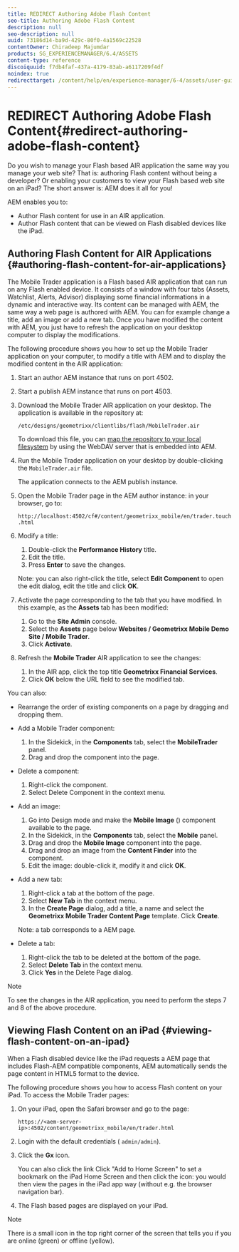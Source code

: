 ```yaml
---
title: REDIRECT Authoring Adobe Flash Content
seo-title: Authoring Adobe Flash Content
description: null
seo-description: null
uuid: 73186d14-ba9d-429c-80f0-4a1569c22528
contentOwner: Chiradeep Majumdar
products: SG_EXPERIENCEMANAGER/6.4/ASSETS
content-type: reference
discoiquuid: f7db4faf-437a-4179-83ab-a6117209f4df
noindex: true
redirecttarget: /content/help/en/experience-manager/6-4/assets/user-guide
---
```


# REDIRECT Authoring Adobe Flash Content{#redirect-authoring-adobe-flash-content}

Do you wish to manage your Flash based AIR application the same way you manage your web site? That is: authoring Flash content without being a developer? Or enabling your customers to view your Flash based web site on an iPad? The short answer is: AEM does it all for you!

AEM enables you to:

* Author Flash content for use in an AIR application.
* Author Flash content that can be viewed on Flash disabled devices like the iPad.

## Authoring Flash Content for AIR Applications {#authoring-flash-content-for-air-applications}

The Mobile Trader application is a Flash based AIR application that can run on any Flash enabled device. It consists of a window with four tabs (Assets, Watchlist, Alerts, Advisor) displaying some financial informations in a dynamic and interactive way. Its content can be managed with AEM, the same way a web page is authored with AEM. You can for example change a title, add an image or add a new tab. Once you have modified the content with AEM, you just have to refresh the application on your desktop computer to display the modifications.

The following procedure shows you how to set up the Mobile Trader application on your computer, to modify a title with AEM and to display the modified content in the AIR application:

1. Start an author AEM instance that runs on port 4502.
1. Start a publish AEM instance that runs on port 4503.
1. Download the Mobile Trader AIR application on your desktop. The application is available in the repository at:

   `/etc/designs/geometrixx/clientlibs/flash/MobileTrader.air`  

   To download this file, you can [map the repository to your local filesystem](/help/sites-administering/webdav-access.md) by using the WebDAV server that is embedded into AEM.  

1. Run the Mobile Trader application on your desktop by double-clicking the `MobileTrader.air` file.  

   The application connects to the AEM publish instance.  

1. Open the Mobile Trader page in the AEM author instance: in your browser, go to:  

   `http://localhost:4502/cf#/content/geometrixx_mobile/en/trader.touch.html`

1. Modify a title:

    1. Double-click the **Performance History** title.
    1. Edit the title.
    1. Press **Enter** to save the changes.

   Note: you can also right-click the title, select **Edit Component** to open the edit dialog, edit the title and click **OK**.

1. Activate the page corresponding to the tab that you have modified. In this example, as the **Assets** tab has been modified:

    1. Go to the **Site Admin** console.
    1. Select the **Assets** page below **Websites / Geometrixx Mobile Demo Site / Mobile Trader**.
    1. Click **Activate**.

1. Refresh the **Mobile Trader** AIR application to see the changes:

    1. In the AIR app, click the top title **Geometrixx Financial Services**.
    1. Click **OK** below the URL field to see the modified tab.

You can also:

* Rearrange the order of existing components on a page by dragging and dropping them.  
* Add a Mobile Trader component:

    1. In the Sidekick, in the **Components** tab, select the **MobileTrader** panel.
    1. Drag and drop the component into the page.

* Delete a component:

    1. Right-click the component.
    1. Select Delete Component in the context menu.

* Add an image:

    1. Go into Design mode and make the **Mobile Image** () component available to the page.
    1. In the Sidekick, in the **Components** tab, select the **Mobile** panel.
    1. Drag and drop the **Mobile Image** component into the page.
    1. Drag and drop an image from the **Content Finder** into the component.
    1. Edit the image: double-click it, modify it and click **OK**.

* Add a new tab:

    1. Right-click a tab at the bottom of the page.
    1. Select **New Tab** in the context menu.
    1. In the **Create Page** dialog, add a title, a name and select the **Geometrixx Mobile Trader Content Page** template. Click **Create**.

  Note: a tab corresponds to a AEM page.
* Delete a tab:

    1. Right-click the tab to be deleted at the bottom of the page.
    1. Select **Delete Tab** in the context menu.
    1. Click **Yes** in the Delete Page dialog.

>[!NOTE]
>
>To see the changes in the AIR application, you need to perform the steps 7 and 8 of the above procedure.

## Viewing Flash Content on an iPad {#viewing-flash-content-on-an-ipad}

When a Flash disabled device like the iPad requests a AEM page that includes Flash-AEM compatible components, AEM automatically sends the page content in HTML5 format to the device.  
  
The following procedure shows you how to access Flash content on your iPad. To access the Mobile Trader pages:

1. On your iPad, open the Safari browser and go to the page:

   `https://<aem-server-ip>:4502/content/geometrixx_mobile/en/trader.html`

1. Login with the default credentials ( `admin/admin`).  

1. Click the **Gx** icon.

   You can also click the link Click "Add to Home Screen" to set a bookmark on the iPad Home Screen and then click the icon: you would then view the pages in the iPad app way (without e.g. the browser navigation bar).  

1. The Flash based pages are displayed on your iPad.

>[!NOTE]
>
>There is a small icon in the top right corner of the screen that tells you if you are online (green) or offline (yellow).

